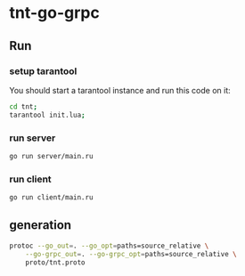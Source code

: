# tnt-go-grpc

## Run

### setup tarantool
You should start a tarantool instance and run this code on it:
```sh
cd tnt;
tarantool init.lua;
```

### run server
```sh
go run server/main.ru
```

### run client
```sh
go run client/main.ru
```

## generation
```sh
protoc --go_out=. --go_opt=paths=source_relative \
    --go-grpc_out=. --go-grpc_opt=paths=source_relative \
    proto/tnt.proto
```
